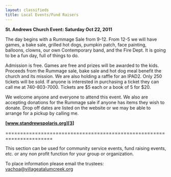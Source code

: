 ```yaml
---
layout: classifieds
title: Local Events/Fund Raisers
---
```


**St. Andrews Church Event:  Saturday Oct 22, 2011**

The day begins with a Rummage Sale from 9-12. From 12-5 we will have games, a
bake sale, grilled hot dogs, pumpkin patch, face painting, balloons, clowns,
our own Contemporary band, and the Fire Dept. It is going to be a fun day,
full of things to do.

Admission is free. Games are free and prizes will be awarded to the kids.
Proceeds from the Rummage sale, bake sale and hot dog meal benefit the church
and its mission. We are also holding a raffle for an IPAD2. Only 250 tickets
will be sold. If anyone is interested in purchasing a ticket they can call me
at 740-803-7000. Tickets are $5 each or a book of 5 for $20.

We welcome anyone and everyone to attend this event. We also are accepting
donations for the Rummage sale if anyone has items they wish to donate. Drop
off dates are listed on the website or we may be able to arrange for a pickup
by calling me.

**[www.standrewspolaris.org][3]**

======================================================================

This section can be used for community service events, fund raising events,
etc. or any non profit function for your group or organization.

To place information please email the trustees:  vachoa@villageatalumcreek.org

   [3]: http://www.standrewspolaris.org/
